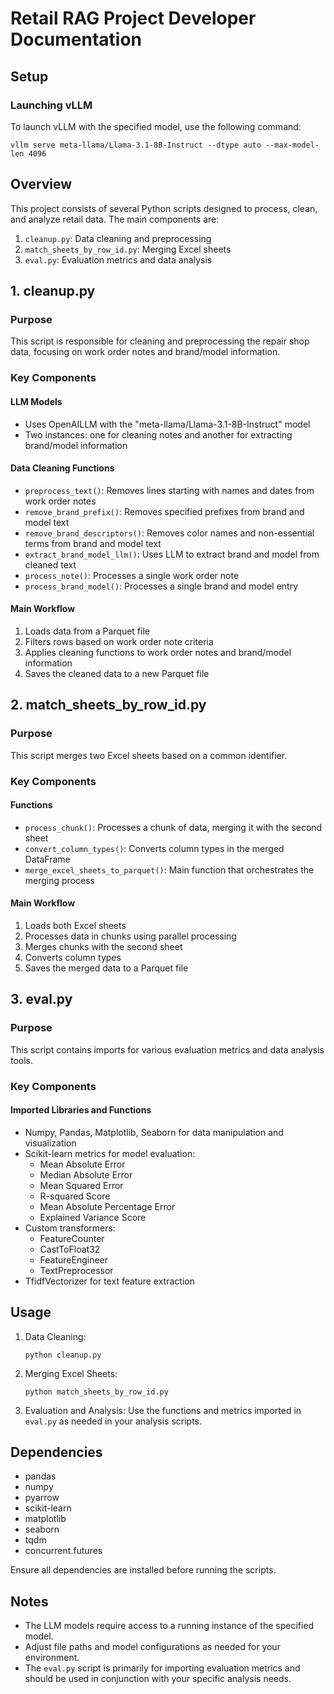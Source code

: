 # Retail RAG Project Developer Documentation


## Setup

### Launching vLLM

To launch vLLM with the specified model, use the following command:
```
vllm serve meta-llama/Llama-3.1-8B-Instruct --dtype auto --max-model-len 4096
```


## Overview

This project consists of several Python scripts designed to process, clean, and analyze retail data. The main components are:

1. `cleanup.py`: Data cleaning and preprocessing
2. `match_sheets_by_row_id.py`: Merging Excel sheets
3. `eval.py`: Evaluation metrics and data analysis

## 1. cleanup.py

### Purpose
This script is responsible for cleaning and preprocessing the repair shop data, focusing on work order notes and brand/model information.

### Key Components

#### LLM Models
- Uses OpenAILLM with the "meta-llama/Llama-3.1-8B-Instruct" model
- Two instances: one for cleaning notes and another for extracting brand/model information

#### Data Cleaning Functions
- `preprocess_text()`: Removes lines starting with names and dates from work order notes
- `remove_brand_prefix()`: Removes specified prefixes from brand and model text
- `remove_brand_descriptors()`: Removes color names and non-essential terms from brand and model text
- `extract_brand_model_llm()`: Uses LLM to extract brand and model from cleaned text
- `process_note()`: Processes a single work order note
- `process_brand_model()`: Processes a single brand and model entry

#### Main Workflow
1. Loads data from a Parquet file
2. Filters rows based on work order note criteria
3. Applies cleaning functions to work order notes and brand/model information
4. Saves the cleaned data to a new Parquet file

## 2. match_sheets_by_row_id.py

### Purpose
This script merges two Excel sheets based on a common identifier.

### Key Components

#### Functions
- `process_chunk()`: Processes a chunk of data, merging it with the second sheet
- `convert_column_types()`: Converts column types in the merged DataFrame
- `merge_excel_sheets_to_parquet()`: Main function that orchestrates the merging process

#### Main Workflow
1. Loads both Excel sheets
2. Processes data in chunks using parallel processing
3. Merges chunks with the second sheet
4. Converts column types
5. Saves the merged data to a Parquet file

## 3. eval.py

### Purpose
This script contains imports for various evaluation metrics and data analysis tools.

### Key Components

#### Imported Libraries and Functions
- Numpy, Pandas, Matplotlib, Seaborn for data manipulation and visualization
- Scikit-learn metrics for model evaluation:
  - Mean Absolute Error
  - Median Absolute Error
  - Mean Squared Error
  - R-squared Score
  - Mean Absolute Percentage Error
  - Explained Variance Score
- Custom transformers:
  - FeatureCounter
  - CastToFloat32
  - FeatureEngineer
  - TextPreprocessor
- TfidfVectorizer for text feature extraction

## Usage

1. Data Cleaning:
   ```
   python cleanup.py
   ```

2. Merging Excel Sheets:
   ```
   python match_sheets_by_row_id.py
   ```

3. Evaluation and Analysis:
   Use the functions and metrics imported in `eval.py` as needed in your analysis scripts.

## Dependencies

- pandas
- numpy
- pyarrow
- scikit-learn
- matplotlib
- seaborn
- tqdm
- concurrent.futures

Ensure all dependencies are installed before running the scripts.

## Notes

- The LLM models require access to a running instance of the specified model.
- Adjust file paths and model configurations as needed for your environment.
- The `eval.py` script is primarily for importing evaluation metrics and should be used in conjunction with your specific analysis needs.

